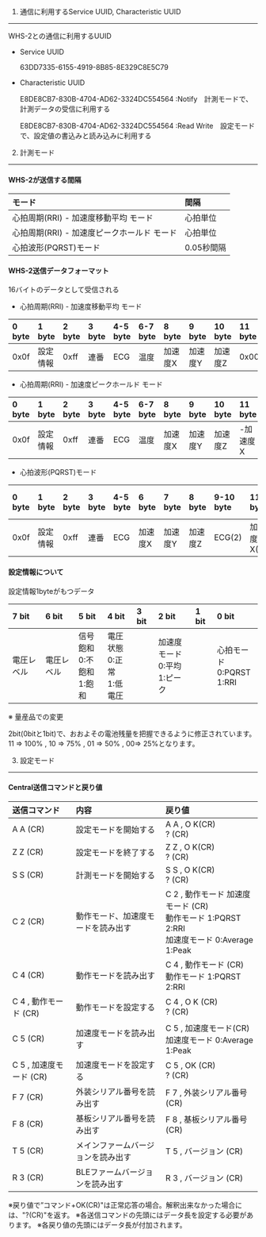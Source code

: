 1. 通信に利用するService UUID, Characteristic UUID
----------------

WHS-2との通信に利用するUUID

- Service UUID

  63DD7335-6155-4919-8B85-8E329C8E5C79

- Characteristic UUID

  E8DE8CB7-830B-4704-AD62-3324DC554564 :Notify　計測モードで、計測データの受信に利用する

  E8DE8CB7-830B-4704-AD62-3324DC554564 :Read Write　設定モードで、設定値の書込みと読み込みに利用する　




2. 計測モード
----------------

#### WHS-2が送信する間隔 ####

|モード|間隔|
|:------|:------|
|心拍周期(RRI) - 加速度移動平均 モード |心拍単位 |
|心拍周期(RRI) - 加速度ピークホールド モード |心拍単位 |
|心拍波形(PQRST)モード |0.05秒間隔 |

#### WHS-2送信データフォーマット ####

16バイトのデータとして受信される

- 心拍周期(RRI) - 加速度移動平均 モード

|0  byte|1  byte|2  byte|3  byte|4-5  byte|6-7  byte|8  byte|9  byte|10  byte|11  byte|12  byte|13  byte|14  byte|15  byte|
|:------|:------|:------|:------|:-----|:-----|:-----|:-----|:----|:----|:----|:----|:----|:----|
|0x0f   |設定情報 |0xff   |連番   |ECG |温度 |加速度X |加速度Y |加速度Z |0x00 |0x00 |0x00 |0x00 |0x00 |

- 心拍周期(RRI) - 加速度ピークホールド モード

|0  byte|1  byte|2  byte|3  byte|4-5  byte|6-7  byte|8  byte|9  byte|10  byte|11  byte|12  byte|13  byte|14  byte|15  byte|
|:------|:------|:------|:------|:-----|:-----|:-----|:-----|:----|:----|:----|:----|:----|:----|
|0x0f  |設定情報 |0xff   |連番   |ECG |温度 |加速度X |加速度Y |加速度Z |-加速度X |-加速度Y |-加速度Z |0x00 |0x00 |

- 心拍波形(PQRST)モード

|0  byte|1  byte|2  byte|3  byte|4-5  byte|6  byte|7  byte|8  byte|9-10  byte|11  byte|12  byte|13  byte|14-15  byte|
|:------|:------|:------|:------|:------|:------|:------|:------|:------|:------|:------|:------|:------|
|0x0f   |設定情報 |0xff  |連番   |ECG   |加速度X |加速度Y |加速度Z |ECG(2) |加速度X(2)|加速度Y(2)|加速度Z(2)|温度 |


#### 設定情報について ####


設定情報1byteがもつデータ

|7  bit|6  bit|5  bit|4  bit|3  bit|2  bit|1  bit|0  bit|
|:------|:------|:------|:------|:------|:-----|:-----|:-----|
|電圧レベル |電圧レベル |信号飽和<br>0:不飽和<br>1:飽和|電圧状態<br>0:正常<br>1:低電圧| 　 |加速度モード<br>0:平均<br>1:ピーク |　|心拍モード<br>0:PQRST<br>1:RRI|


※ 量産品での変更

2bit(0bitと1bit)で、おおよその電池残量を把握できるように修正されています。<br>
11 => 100% , 10 => 75% , 01 => 50% , 00=> 25%となります。



3. 設定モード
----------------

#### Central送信コマンドと戻り値 ####

| 送信コマンド            | 内容                       |戻り値                          |
|:----------------------|:--------------------------|:------------------------------|
| A A (CR)              |設定モードを開始する           |A A , O K(CR)<br>? (CR)     |
| Z Z (CR)              |設定モードを終了する           |Z Z , O K(CR)<br>? (CR)     |
| S S (CR)              |計測モードを開始する           |S S , O K(CR)<br>? (CR)     |
| C 2 (CR)              |動作モード、加速度モードを読み出す|C 2 , 動作モード 加速度モード (CR) <br>動作モード 1:PQRST 2:RRI <br>加速度モード 0:Average 1:Peak|
| C 4 (CR)              |動作モードを読み出す           |C 4 , 動作モード (CR) <br>動作モード 1:PQRST 2:RRI|
| C 4 , 動作モード (CR)   |動作モードを設定する           |C 4 , O K (CR)<br>? (CR)    |
| C 5 (CR)              |加速度モードを読み出す          |C 5 , 加速度モード(CR) <br>加速度モード 0:Average 1:Peak|
| C 5 , 加速度モード (CR) |加速度モードを設定する          |C 5 , OK (CR)<br>? (CR)     |
| F 7 (CR)              |外装シリアル番号を読み出す       |F 7 , 外装シリアル番号 (CR)      |
| F 8 (CR)              |基板シリアル番号を読み出す       |F 8 , 基板シリアル番号 (CR)      |
| T 5 (CR)              |メインファームバージョンを読み出す |T 5 , バージョン (CR)           |
| R 3 (CR)              |BLEファームバージョンを読み出す   |R 3 , バージョン (CR)           |

※戻り値で”コマンド+OK(CR)"は正常応答の場合。解釈出来なかった場合には、"?(CR)"を返す。
※各送信コマンドの先頭にはデータ長を設定する必要があります。
※各戻り値の先頭にはデータ長が付加されます。
